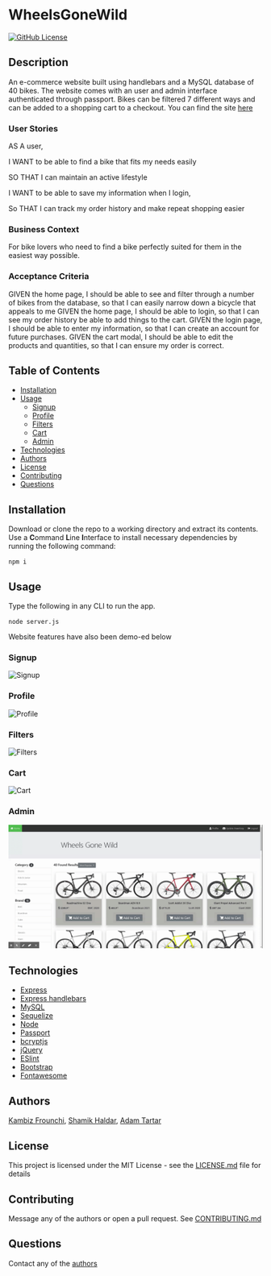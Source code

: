 # WheelsGoneWild
[![GitHub License](https://img.shields.io/github/license/kambiz-frounchi/WheelsGoneWild)](https://opensource.org/licenses/MIT)

## Description
An e-commerce website built using handlebars and a MySQL database of 40 bikes. The website comes with an user and admin interface authenticated through passport. Bikes can be filtered 7 different ways and can be added to a shopping cart to a checkout. You can find the site [here](https://wheelsgonewild.herokuapp.com/)

### User Stories

AS A user,

I WANT to be able to find a bike that fits my needs easily

SO THAT I can maintain an active lifestyle

I WANT to be able to save my information when I login,

So THAT I can track my order history and make repeat shopping easier

### Business Context

For bike lovers who need to find a bike perfectly suited for them in the easiest way possible. 

### Acceptance Criteria

GIVEN the home page, I should be able to see and filter through a number of bikes from the database, so that I can easily narrow down a bicycle that appeals to me
GIVEN the home page, I should be able to login, so that I can see my order history be able to add things to the cart.
GIVEN the login page, I should be able to enter my information, so that I can create an account for future purchases.
GIVEN the cart modal, I should be able to edit the products and quantities, so that I can ensure my order is correct.

## Table of Contents
* [Installation](#Installation)
* [Usage](#Usage)
  * [Signup](#Signup)
  * [Profile](#Profile)
  * [Filters](#Filters)
  * [Cart](#Cart)
  * [Admin](#Admin)
* [Technologies](#Technologies)
* [Authors](#Authors)
* [License](#License)
* [Contributing](#Contributing)
* [Questions](#Questions)

## Installation
Download or clone the repo to a working directory and extract its contents. Use a **C**ommand **L**ine **I**nterface to install necessary dependencies by running the following command:
```
npm i
```
## Usage 
Type the following in any CLI to run the app. 
```
node server.js
```
Website features have also been demo-ed below
### Signup
![Signup](assets/Signup.gif)


### Profile
![Profile](assets/Profile.gif)


### Filters
![Filters](assets/Filters.gif)


### Cart
![Cart](assets/Cart.gif)


### Admin
![Admin](assets/Admin.gif)


## Technologies
* [Express](https://expressjs.com/)
* [Express handlebars](https://github.com/express-handlebars/express-handlebars)
* [MySQL](https://www.mysql.com/)
* [Sequelize](https://sequelize.org/)
* [Node](https://nodejs.org/en/)
* [Passport](http://www.passportjs.org/)
* [bcryptjs](https://github.com/dcodeIO/bcrypt.js#readme)
* [jQuery](https://jquery.com/)
* [ESlint](https://eslint.org/)
* [Bootstrap](https://getbootstrap.com/)
* [Fontawesome](https://fontawesome.com/)

## Authors
[Kambiz Frounchi](https://github.com/kambiz-frounchi), [Shamik Haldar](https://github.com/shamik05), [Adam Tartar](https://github.com/adamwrites)
## License 
This project is licensed under the MIT License - see the [LICENSE.md](LICENSE.md) file for details
## Contributing
Message any of the authors or open a pull request. See [CONTRIBUTING.md](CONTRIBUTING.md)
## Questions
Contact any of the [authors](#Authors)
